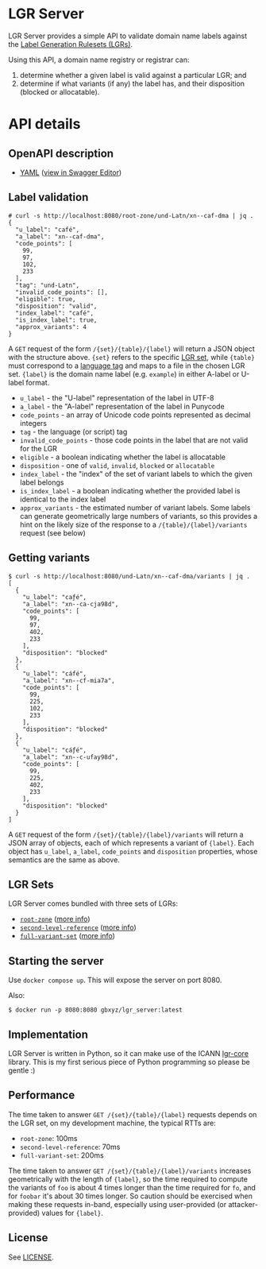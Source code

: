 # LGR Server

LGR Server provides a simple API to validate domain name labels against the [Label Generation Rulesets (LGRs)](https://www.rfc-editor.org/rfc/rfc8228.html).

Using this API, a domain name registry or registrar can:

1. determine whether a given label is valid against a particular LGR; and
2. determine if what variants (if any) the label has, and their disposition (blocked or allocatable).

# API details

## OpenAPI description

* [YAML](openapi.yaml) ([view in Swagger Editor](https://editor-next.swagger.io/?url=https://raw.githubusercontent.com/gbxyz/lgr_server/refs/heads/main/openapi.yaml))

## Label validation

```
# curl -s http://localhost:8080/root-zone/und-Latn/xn--caf-dma | jq .
{
  "u_label": "café",
  "a_label": "xn--caf-dma",
  "code_points": [
    99,
    97,
    102,
    233
  ],
  "tag": "und-Latn",
  "invalid_code_points": [],
  "eligible": true,
  "disposition": "valid",
  "index_label": "café",
  "is_index_label": true,
  "approx_variants": 4
}
```

A `GET` request of the form `/{set}/{table}/{label}` will return a JSON object with the structure above. `{set}` refers to the specific [LGR set](lgrs/), while `{table}` must correspond to a [language tag](https://datatracker.ietf.org/doc/html/rfc5646) and maps to a file in the chosen LGR set. `{label}` is the domain name label (e.g. `example`) in either A-label or U-label format.

* `u_label` - the "U-label" representation of the label in UTF-8
* `a_label` - the "A-label" representation of the label in Punycode
* `code_points` - an array of Unicode code points represented as decimal integers
* `tag` - the language (or script) tag
* `invalid_code_points` - those code points in the label that are not valid for the LGR
* `eligible` - a boolean indicating whether the label is allocatable
* `disposition` - one of `valid`, `invalid`, `blocked` or `allocatable`
* `index_label` - the "index" of the set of variant labels to which the given label belongs
* `is_index_label` - a boolean indicating whether the provided label is identical to the index label
* `approx_variants` - the estimated number of variant labels. Some labels can generate geometrically large numbers of variants, so this provides a hint on the likely size of the response to a `/{table}/{label}/variants` request (see below)

## Getting variants

```
$ curl -s http://localhost:8080/und-Latn/xn--caf-dma/variants | jq .
[
  {
    "u_label": "caƒé",
    "a_label": "xn--ca-cja98d",
    "code_points": [
      99,
      97,
      402,
      233
    ],
    "disposition": "blocked"
  },
  {
    "u_label": "cáfé",
    "a_label": "xn--cf-mia7a",
    "code_points": [
      99,
      225,
      102,
      233
    ],
    "disposition": "blocked"
  },
  {
    "u_label": "cáƒé",
    "a_label": "xn--c-ufay98d",
    "code_points": [
      99,
      225,
      402,
      233
    ],
    "disposition": "blocked"
  }
]
```

A `GET` request of the form `/{set}/{table}/{label}/variants` will return a JSON array of objects, each of which represents a variant of `{label}`. Each object has `u_label`, `a_label`, `code_points` and `disposition` properties, whose semantics are the same as above.

## LGR Sets

LGR Server comes bundled with three sets of LGRs:

* [`root-zone`](lgrs/root-zone) ([more info](https://www.icann.org/resources/pages/root-zone-lgr-2015-06-21-en))
* [`second-level-reference`](lgrs/second-level-reference) ([more info](https://www.icann.org/en/contracted-parties/registry-operators/second-level-reference-label-generation-rules-21-06-2015-en))
* [`full-variant-set`](lgrs/full-variant-set) ([more info](https://newgtldprogram.icann.org/en/application-rounds/round2/rsp/full-variant-set-lgrs))

## Starting the server

Use `docker compose up`. This will expose the server on port 8080.

Also:

```
$ docker run -p 8080:8080 gbxyz/lgr_server:latest
```

## Implementation

LGR Server is written in Python, so it can make use of the ICANN [lgr-core](https://github.com/icann/lgr-core) library. This is my first serious piece of Python programming so please be gentle :)

## Performance

The time taken to answer `GET /{set}/{table}/{label}` requests depends on the LGR set, on my development machine, the typical RTTs are:

* `root-zone`: 100ms
* `second-level-reference`: 70ms
* `full-variant-set`: 200ms

The time taken to answer `GET /{set}/{table}/{label}/variants` increases geometrically with the length of `{label}`, so the time required to compute the variants of `foo` is about 4 times longer than the time required for `fo`, and for `foobar` it's about 30 times longer. So caution should be exercised when making these requests in-band, especially using user-provided (or attacker-provided) values for `{label}`.

## License

See [LICENSE](LICENSE).
